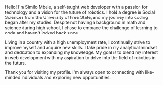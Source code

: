 Hello! I'm Similo Mbele, a self-taught web developer with a passion for technology and a vision for the future of robotics. I hold a degree in Social Sciences from the University of Free State, and my journey into coding began after my studies. Despite not having a background in math and science during high school, I chose to embrace the challenge of learning to code and haven't looked back since.

Living in a country with a high unemployment rate, I continually strive to improve myself and acquire new skills. I take pride in my analytical mindset and dedication to expanding my knowledge. My goal is to blend my interest in web development with my aspiration to delve into the field of robotics in the future.

Thank you for visiting my profile. I'm always open to connecting with like-minded individuals and exploring new opportunities.
